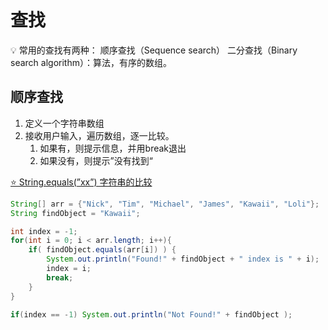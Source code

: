 # 查找

<aside>
💡 常用的查找有两种：
   顺序查找（Sequence search）
   二分查找（Binary search algorithm）：算法，有序的数组。

</aside>

## 顺序查找

1. 定义一个字符串数组
2. 接收用户输入，遍历数组，逐一比较。
    1. 如果有，则提示信息，并用break退出
    2. 如果没有，则提示”没有找到“

[⭐ String.equals(”xx”) 字符串的比较](https://www.notion.so/String-equals-xx-2723e097600e4a218f53256541ee3cc1?pvs=21) 

```java
String[] arr = {"Nick", "Tim", "Michael", "James", "Kawaii", "Loli"};
String findObject = "Kawaii";

int index = -1;
for(int i = 0; i < arr.length; i++){
	if( findObject.equals(arr[i]) ) {
		System.out.println("Found!" + findObject + " index is " + i);
		index = i;
		break;
	} 
}

if(index == -1) System.out.println("Not Found!" + findObject );
```